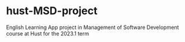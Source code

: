 # hust-MSD-project
English Learning App project in Management of Software Development course at Hust for the 2023.1 term
